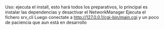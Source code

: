 Uso: ejecuta el install, esto hará todos los preparativos, lo principal es instalar las dependencias y desactivar el NetworkManager
Ejecuta el fichero srv_cli
Luego conectate a http://127.0.0.1/cgi-bin/main.cgi y un poco de paciencia que aun está en desarrollo
